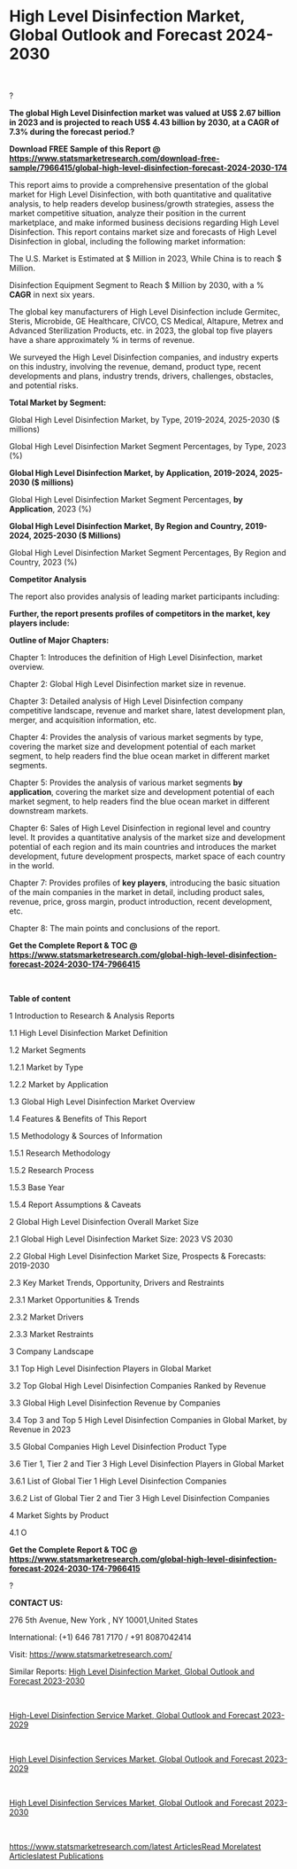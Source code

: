 <h1>High Level Disinfection Market, Global Outlook and Forecast 2024-2030</h1><br/><p>? </p>
 
 
 
 <p><meta charset="utf-8"></p>
 
 
 
 <p dir="ltr"><b id="docs-internal-guid-7db52270-7fff-831f-c43e-d8a25dca3f50">The global High Level Disinfection market was valued at US$ 2.67 billion in 2023 and is projected to reach US$ 4.43 billion by 2030, at a <strong>CAGR</strong> of 7.3% during the forecast period.? </b></p>
 
 
 
 <p><strong>Download FREE Sample of this Report @ <a href="https://www.statsmarketresearch.com/download-free-sample/7966415/global-high-level-disinfection-forecast-2024-2030-174">https://www.statsmarketresearch.com/download-free-sample/7966415/global-high-level-disinfection-forecast-2024-2030-174</a></strong></p>
 
 
 
 <p>This report aims to provide a comprehensive presentation of the global market for High Level Disinfection, with both quantitative and qualitative analysis, to help readers develop business/growth strategies, assess the market competitive situation, analyze their position in the current marketplace, and make informed business decisions regarding High Level Disinfection. This report contains market size and forecasts of High Level Disinfection in global, including the following market information:</p>
 
 
 
 <p>The U.S. Market is Estimated at $ Million in 2023, While China is to reach $ Million.</p>
 
 
 
 <p>Disinfection Equipment Segment to Reach $ Million by 2030, with a % <strong>CAGR</strong> in next six years.</p>
 
 
 
 <p>The global key manufacturers of High Level Disinfection include Germitec, Steris, Microbide, GE Healthcare, CIVCO, CS Medical, Altapure, Metrex and Advanced Sterilization Products, etc. in 2023, the global top five players have a share approximately % in terms of revenue.</p>
 
 
 
 <p>We surveyed the High Level Disinfection companies, and industry experts on this industry, involving the revenue, demand, product type, recent developments and plans, industry trends, drivers, challenges, obstacles, and potential risks.</p>
 
 
 
 <p><strong>Total Market by Segment:</strong></p>
 
 
 
 <p>Global High Level Disinfection Market, by Type, 2019-2024, 2025-2030 ($ millions)</p>
 
 
 
 <p>Global High Level Disinfection Market Segment Percentages, by Type, 2023 (%)</p>
 
 
 
 <p><strong>Global High Level Disinfection Market, <strong>by Application</strong>, 2019-2024, 2025-2030 ($ millions)</strong></p>
 
 
 
 <p>Global High Level Disinfection Market Segment Percentages, <strong>by Application</strong>, 2023 (%)</p>
 
 
 
 <p><strong>Global High Level Disinfection Market, By Region and Country, 2019-2024, 2025-2030 ($ Millions)</strong></p>
 
 
 
 <p>Global High Level Disinfection Market Segment Percentages, By Region and Country, 2023 (%)</p>
 
 
 
 <p><strong>Competitor Analysis</strong></p>
 
 
 
 <p>The report also provides analysis of leading market participants including:</p>
 
 
 
 <p><strong>Further, the report presents profiles of competitors in the market, <strong>key players</strong> include:</strong></p>
 
 
 
 <p><strong>Outline of Major Chapters:</strong></p>
 
 
 
 <p>Chapter 1: Introduces the definition of High Level Disinfection, market overview.</p>
 
 
 
 <p>Chapter 2: Global High Level Disinfection market size in revenue.</p>
 
 
 
 <p>Chapter 3: Detailed analysis of High Level Disinfection company competitive landscape, revenue and market share, latest development plan, merger, and acquisition information, etc.</p>
 
 
 
 <p>Chapter 4: Provides the analysis of various market segments by type, covering the market size and development potential of each market segment, to help readers find the blue ocean market in different market segments.</p>
 
 
 
 <p>Chapter 5: Provides the analysis of various market segments <strong>by application</strong>, covering the market size and development potential of each market segment, to help readers find the blue ocean market in different downstream markets.</p>
 
 
 
 <p>Chapter 6: Sales of High Level Disinfection in regional level and country level. It provides a quantitative analysis of the market size and development potential of each region and its main countries and introduces the market development, future development prospects, market space of each country in the world.</p>
 
 
 
 <p>Chapter 7: Provides profiles of <strong>key players</strong>, introducing the basic situation of the main companies in the market in detail, including product sales, revenue, price, gross margin, product introduction, recent development, etc.</p>
 
 
 
 <p>Chapter 8: The main points and conclusions of the report.</p>
 
 
 
 <div><b>Get the Complete Report & TOC @ <a href="https://www.statsmarketresearch.com/global-high-level-disinfection-forecast-2024-2030-174-7966415">https://www.statsmarketresearch.com/global-high-level-disinfection-forecast-2024-2030-174-7966415</a></b></div>
 
 
 
 <p><br />
 
 <b>Table of content</b></p>
 
 
 
 <p>1 Introduction to Research & Analysis Reports<br />
 
 1.1 High Level Disinfection Market Definition<br />
 
 1.2 Market Segments<br />
 
 1.2.1 Market by Type<br />
 
 1.2.2 Market by Application<br />
 
 1.3 Global High Level Disinfection Market Overview<br />
 
 1.4 Features & Benefits of This Report<br />
 
 1.5 Methodology & Sources of Information<br />
 
 1.5.1 Research Methodology<br />
 
 1.5.2 Research Process<br />
 
 1.5.3 Base Year<br />
 
 1.5.4 Report Assumptions & Caveats<br />
 
 2 Global High Level Disinfection Overall Market Size<br />
 
 2.1 Global High Level Disinfection Market Size: 2023 VS 2030<br />
 
 2.2 Global High Level Disinfection Market Size, Prospects & Forecasts: 2019-2030<br />
 
 2.3 Key Market Trends, Opportunity, Drivers and Restraints<br />
 
 2.3.1 Market Opportunities & Trends<br />
 
 2.3.2 Market Drivers<br />
 
 2.3.3 Market Restraints<br />
 
 3 Company Landscape<br />
 
 3.1 Top High Level Disinfection Players in Global Market<br />
 
 3.2 Top Global High Level Disinfection Companies Ranked by Revenue<br />
 
 3.3 Global High Level Disinfection Revenue by Companies<br />
 
 3.4 Top 3 and Top 5 High Level Disinfection Companies in Global Market, by Revenue in 2023<br />
 
 3.5 Global Companies High Level Disinfection Product Type<br />
 
 3.6 Tier 1, Tier 2 and Tier 3 High Level Disinfection Players in Global Market<br />
 
 3.6.1 List of Global Tier 1 High Level Disinfection Companies<br />
 
 3.6.2 List of Global Tier 2 and Tier 3 High Level Disinfection Companies<br />
 
 4 Market Sights by Product<br />
 
 4.1 O</p>
 
 
 
 <div><b>Get the Complete Report & TOC @ <a href="https://www.statsmarketresearch.com/global-high-level-disinfection-forecast-2024-2030-174-7966415">https://www.statsmarketresearch.com/global-high-level-disinfection-forecast-2024-2030-174-7966415</a></b></div>
 
 
 
 <p>? </p>
 
 
 
 <p><b>CONTACT US:</b><br />
 
 276 5th Avenue, New York , NY 10001,United States<br />
 
 International: (+1) 646 781 7170 / +91 8087042414<br />
 
 Visit: <a href="https://www.statsmarketresearch.com/">https://www.statsmarketresearch.com/</a><br />
 
 Similar Reports: <a href="https://www.statsmarketresearch.com/global-high-level-disinfection-forecast-2024-2030-174-7966415">High Level Disinfection Market, Global Outlook and Forecast 2023-2030</a><br />
 
 <br />
 
 <a href="https://www.statsmarketresearch.com/global-high-level-disinfection-forecast-2024-2030-174-7966415">High-Level Disinfection Service Market, Global Outlook and Forecast 2023-2029</a><br />
 
 <br />
 
 <a href="https://www.statsmarketresearch.com/global-high-level-disinfection-forecast-2024-2030-174-7966415">High Level Disinfection Services Market, Global Outlook and Forecast 2023-2029</a><br />
 
 <br />
 
 <a href="https://www.statsmarketresearch.com/global-high-level-disinfection-forecast-2024-2030-174-7966415">High Level Disinfection Services Market, Global Outlook and Forecast 2023-2030</a><br />
 
 <br />
 
 <a href="https://gyeongbokgung.com">https://www.statsmarketresearch.com/</a><a href="https://hallyeomaritime.com">latest Articles</a><a href="https://jingwansa.com">Read More</a><a href="https://nguoiviet.jp/">latest Articles</a><a href="https://www.intelmarketresearch.com/">latest Publications</a></p>